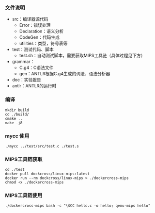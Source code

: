 ### 文件说明

- src：编译器源代码
  - Error：错误处理
  - Declaration：语义分析
  - CodeGen：代码生成
  - utilities：类型，符号表等
- test：测试代码、脚本
  - test.sh：自动测试脚本，需要获取MIPS工具链（具体过程见下方）
- grammar：
  - C.g4：C语法文件
  - gen：ANTLR根据C.g4生成的词法、语法分析器
- doc：实验报告
- antlr：ANTLR的运行时



### 编译

```shell
mkdir build
cd ./build/
cmake ..
make -j8
```



### mycc 使用

```shell
./mycc ../test/src/test.c ./test.s
```



### MIPS工具链获取

```shell
cd ./test
docker pull dockcross/linux-mips:latest
docker run --rm dockcross/linux-mips > ./dockercross-mips
chmod +x ./dockercross-mips
```



### MIPS工具链使用

```shell
./dockercross-mips bash -c "\$CC hello.c -o hello; qemu-mips hello"
```
